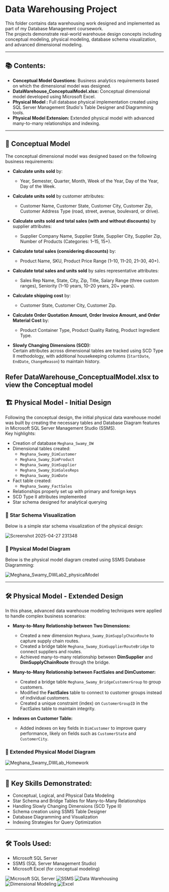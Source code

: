 # Data Warehousing Project

This folder contains data warehousing work designed and implemented as part of my Database Management coursework.  
The projects demonstrate real-world warehouse design concepts including conceptual modeling, physical modeling, database schema visualization, and advanced dimensional modeling.

---

## 📚 Contents:
- **Conceptual Model Questions:** Business analytics requirements based on which the dimensional model was designed.
- **DataWarehouse_ConceptualModel.xlsx:** Conceptual dimensional model developed using Microsoft Excel.
- **Physical Model :** Full database physical implementation created using SQL Server Management Studio's Table Designer and Diagramming tools.
- **Physical Model Extension:** Extended physical model with advanced many-to-many relationships and indexing.

---

## 🧩 Conceptual Model

The conceptual dimensional model was designed based on the following business requirements:

- **Calculate units sold** by:
  - Year, Semester, Quarter, Month, Week of the Year, Day of the Year, Day of the Week.

- **Calculate units sold** by customer attributes:
  - Customer Name, Customer State, Customer City, Customer Zip, Customer Address Type (road, street, avenue, boulevard, or drive).

- **Calculate units sold and total sales (with and without discounts)** by supplier attributes:
  - Supplier Company Name, Supplier State, Supplier City, Supplier Zip, Number of Products (Categories: 1–15, 15+).

- **Calculate total sales (considering discounts)** by:
  - Product Name, SKU, Product Price Range (1–10, 11–20, 21–30, 40+).

- **Calculate total sales and units sold** by sales representative attributes:
  - Sales Rep Name, State, City, Zip, Title, Salary Range (three custom ranges), Seniority (1–10 years, 10–20 years, 20+ years).

- **Calculate shipping cost** by:
  - Customer State, Customer City, Customer Zip.

- **Calculate Order Quotation Amount, Order Invoice Amount, and Order Material Cost** by:
  - Product Container Type, Product Quality Rating, Product Ingredient Type.

- **Slowly Changing Dimensions (SCD):**  
  Certain attributes across dimensional tables are tracked using SCD Type II methodology, with additional housekeeping columns (`StartDate`, `EndDate`, `ChangeReason`) to maintain history.

Refer DataWarehouse_ConceptualModel.xlsx to view the Conceptual model
---

## 🏗️ Physical Model - Initial Design 

Following the conceptual design, the initial physical data warehouse model was built by creating the necessary tables and Database Diagram features in Microsoft SQL Server Management Studio (SSMS).  
Key highlights:


- Creation of database `Meghana_Swamy_DW`
- Dimensional tables created:
  - `Meghana_Swamy_DimCustomer`
  - `Meghana_Swamy_DimProduct`
  - `Meghana_Swamy_DimSupplier`
  - `Meghana_Swamy_DimSalesReps`
  - `Meghana_Swamy_DimDate`
- Fact table created:
  - `Meghana_Swamy_FactSales`
- Relationships properly set up with primary and foreign keys
- SCD Type II attributes implemented
- Star schema designed for analytical querying
### 📸 Star Schema Visualization
Below is a simple star schema visualization of the physical design:

![Screenshot 2025-04-27 231348](https://github.com/user-attachments/assets/f5ae9ea0-0328-46f5-9d67-21cbc9916dfa)

### 📸 Physical Model Diagram 
Below is the physical model diagram created using SSMS Database Diagramming:

![Meghana_Swamy_DWLab2_physicalModel](https://github.com/user-attachments/assets/d8ce25cf-fdfa-48dd-8c3c-2e331398e0c3)

---

## 🛠️ Physical Model - Extended Design

In this phase, advanced data warehouse modeling techniques were applied to handle complex business scenarios:

- **Many-to-Many Relationship between Two Dimensions:**
  - Created a new dimension `Meghana_Swamy_DimSupplyChainRoute` to capture supply chain routes.
  - Created a bridge table `Meghana_Swamy_DimSupplierRouteBridge` to connect suppliers and routes.
  - Achieved many-to-many relationship between **DimSupplier** and **DimSupplyChainRoute** through the bridge.

- **Many-to-Many Relationship between FactSales and DimCustomer:**
  - Created a bridge table `Meghana_Swamy_BridgeCustomerGroup` to group customers.
  - Modified the **FactSales** table to connect to customer groups instead of individual customers.
  - Created a unique constraint (index) on `CustomerGroupID` in the FactSales table to maintain integrity.

- **Indexes on Customer Table:**
  - Added indexes on key fields in `DimCustomer` to improve query performance, likely on fields such as `CustomerState` and `CustomerCity`.

### 📸 Extended Physical Model Diagram 
![Meghana_Swamy_DWLab_Homework](https://github.com/user-attachments/assets/7cabeb65-67f9-415e-bec6-a7fa3680008d)

---

## 🚀 Key Skills Demonstrated:
- Conceptual, Logical, and Physical Data Modeling
- Star Schema and Bridge Tables for Many-to-Many Relationships
- Handling Slowly Changing Dimensions (SCD Type II)
- Schema creation using SSMS Table Designer
- Database Diagramming and Visualization
- Indexing Strategies for Query Optimization

---

## 🛠️ Tools Used:
- Microsoft SQL Server
- SSMS (SQL Server Management Studio)
- Microsoft Excel (for conceptual modeling)

![Microsoft SQL Server](https://img.shields.io/badge/Microsoft%20SQL%20Server-Database-red)
![SSMS](https://img.shields.io/badge/SSMS-Management%20Studio-lightgrey)
![Data Warehousing](https://img.shields.io/badge/Data%20Warehousing-Star%20Schema-blue)
![Dimensional Modeling](https://img.shields.io/badge/Dimensional%20Modeling-SCD%20Type%20II-green)
![Excel](https://img.shields.io/badge/Microsoft%20Excel-Modeling-brightgreen)


